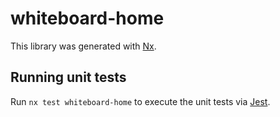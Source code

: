 # whiteboard-home

This library was generated with [Nx](https://nx.dev).

## Running unit tests

Run `nx test whiteboard-home` to execute the unit tests via [Jest](https://jestjs.io).
